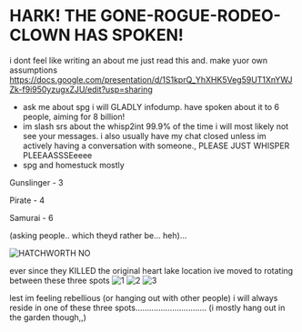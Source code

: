 # HARK! THE GONE-ROGUE-RODEO-CLOWN HAS SPOKEN!

i dont feel like writing an about me just read this and. make yuor own assumptions
https://docs.google.com/presentation/d/1S1kprQ_YhXHK5Veg59UT1XnYWJZk-f9i950yzugxZJU/edit?usp=sharing

- ask me about spg i will GLADLY infodump. have spoken about it to 6 people, aiming for 8 billion!
- im slash srs about the whisp2int 99.9% of the time i will most likely not see your messages. i also usually have my chat closed unless im actively having a conversation with someone., PLEASE JUST WHISPER PLEEAASSSEeeee
- spg and homestuck mostly
<p> Gunslinger - 3 </p>
<p> Pirate - 4 </P>
<p> Samurai - 6 </P>
<p>(asking people.. which theyd rather be... heh)... </P>

![HATCHWORTH NO](https://github.com/user-attachments/assets/c2e71974-949c-49cf-b253-3ce4c4d8b36b)

ever since they KILLED the original heart lake location ive moved to rotating between these three spots
![1](https://github.com/user-attachments/assets/a6cb3132-7f96-4c80-bae9-5fd6804bf0da)
![2](https://github.com/user-attachments/assets/556df865-13af-4551-81fd-8fbb8b8636c7)
![3](https://github.com/user-attachments/assets/364908a1-f1cc-41fa-90d5-21184753e148)
<P> lest im feeling rebellious (or hanging out with other people) i will always reside in one of these three spots............................... (i mostly hang out in the garden though,,) </P>
